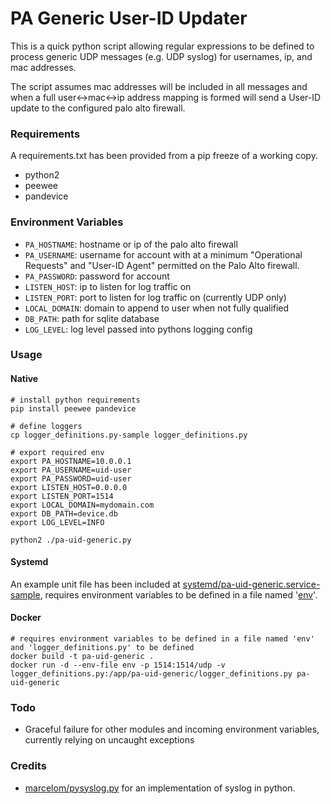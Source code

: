# PA Generic User-ID Updater

This is a quick python script allowing regular expressions to be defined to process generic UDP messages (e.g. UDP syslog) for usernames, ip, and mac addresses.

The script assumes mac addresses will be included in all messages and when a full user<->mac<->ip address mapping is formed will send a User-ID update to the configured palo alto firewall.

### Requirements
A requirements.txt has been provided from a pip freeze of a working copy.
* python2
* peewee
* pandevice

### Environment Variables
* `PA_HOSTNAME`: hostname or ip of the palo alto firewall
* `PA_USERNAME`: username for account with at a minimum "Operational Requests" and "User-ID Agent" permitted on the Palo Alto firewall.
* `PA_PASSWORD`: password for account
* `LISTEN_HOST`: ip to listen for log traffic on
* `LISTEN_PORT`: port to listen for log traffic on (currently UDP only)
* `LOCAL_DOMAIN`: domain to append to user when not fully qualified
* `DB_PATH`: path for sqlite database
* `LOG_LEVEL`: log level passed into pythons logging config

### Usage
#### Native
````
# install python requirements
pip install peewee pandevice

# define loggers
cp logger_definitions.py-sample logger_definitions.py

# export required env
export PA_HOSTNAME=10.0.0.1
export PA_USERNAME=uid-user
export PA_PASSWORD=uid-user
export LISTEN_HOST=0.0.0.0
export LISTEN_PORT=1514
export LOCAL_DOMAIN=mydomain.com
export DB_PATH=device.db
export LOG_LEVEL=INFO

python2 ./pa-uid-generic.py
````

#### Systemd
An example unit file has been included at [systemd/pa-uid-generic.service-sample](systemd/pa-uid-generic.service-sample), requires environment variables to be defined in a file named '[env](env-sample)'.

#### Docker
````
# requires environment variables to be defined in a file named 'env' and 'logger_definitions.py' to be defined
docker build -t pa-uid-generic .
docker run -d --env-file env -p 1514:1514/udp -v logger_definitions.py:/app/pa-uid-generic/logger_definitions.py pa-uid-generic
````

### Todo
* Graceful failure for other modules and incoming environment variables, currently relying on uncaught exceptions

### Credits
* [marcelom/pysyslog.py](https://gist.github.com/marcelom/4218010) for an implementation of syslog in python.
